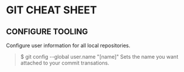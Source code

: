 # GIT CHEAT SHEET  


## CONFIGURE TOOLING  
Configure user information for all local repositories.  
> $ git config --global user.name "[name]"
Sets the name you want attached to your commit transations.

